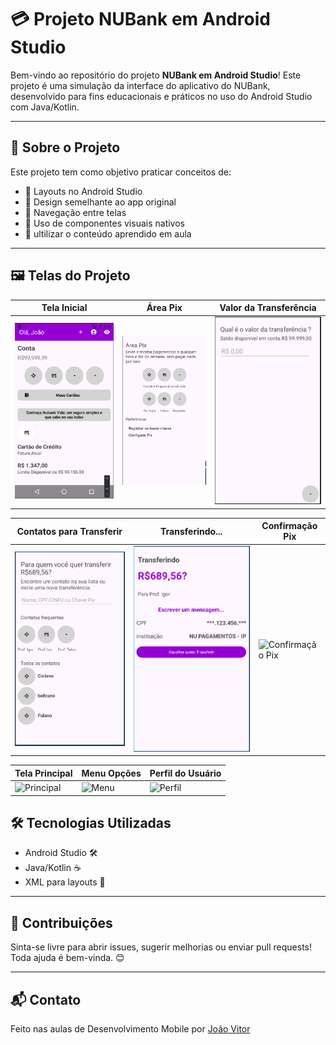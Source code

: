 # 💳 Projeto NUBank em Android Studio

Bem-vindo ao repositório do projeto **NUBank em Android Studio**! Este projeto é uma simulação da interface do aplicativo do NUBank, desenvolvido para fins educacionais e práticos no uso do Android Studio com Java/Kotlin.

---

## 📄 Sobre o Projeto

Este projeto tem como objetivo praticar conceitos de:

- 🧱 Layouts no Android Studio
- 🎨 Design semelhante ao app original
- 🧭 Navegação entre telas
- 📲 Uso de componentes visuais nativos
- 📲 ultilizar o conteúdo aprendido em aula

---

## 🖼️ Telas do Projeto

| Tela Inicial | Área Pix | Valor da Transferência |
|--------------|----------|-------------------------|
| ![Tela Inicial](https://github.com/JoaoVOSantos/NUBank-em-Android-Studio/blob/main/images/tela%20inicial.png) | ![Área Pix](https://github.com/JoaoVOSantos/NUBank-em-Android-Studio/blob/main/images/tela%20area%20pix.png) | ![Valor da Transferência](https://github.com/JoaoVOSantos/NUBank-em-Android-Studio/blob/main/images/tela%20valor%20transferencia.png) |

| Contatos para Transferir | Transferindo... | Confirmação Pix |
|--------------------------|-----------------|------------------|
| ![Contatos](https://github.com/JoaoVOSantos/NUBank-em-Android-Studio/blob/main/images/tela%20pra%20quem%20enviar.png) | ![Transferindo](https://github.com/JoaoVOSantos/NUBank-em-Android-Studio/blob/main/images/tela%20transferindo.png) | ![Confirmação Pix](https://github.com/JoaoVOSantos/NUBank-em-Android-Studio/blob/main/images/tela%20confirmacao%20pix.png) |

| Tela Principal | Menu Opções | Perfil do Usuário |
|----------------|-------------|--------------------|
| ![Principal](https://github.com/JoaoVOSantos/NUBank-em-Android-Studio/blob/main/images/tela%20principal.png) | ![Menu](https://github.com/JoaoVOSantos/NUBank-em-Android-Studio/blob/main/images/tela%20menu%20opcoes.png) | ![Perfil](https://github.com/JoaoVOSantos/NUBank-em-Android-Studio/blob/main/images/tela%20perfil%20usuario.png) |

## 🛠️ Tecnologias Utilizadas

- Android Studio 🛠️
- Java/Kotlin ☕
- XML para layouts 🧩

---

## 🤝 Contribuições

Sinta-se livre para abrir issues, sugerir melhorias ou enviar pull requests! Toda ajuda é bem-vinda. 😊

---

## 📬 Contato

Feito nas aulas de Desenvolvimento Mobile por [João Vitor](https://github.com/JoaoVOSantos)  
